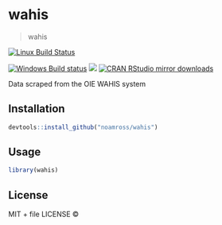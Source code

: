 
# wahis

> wahis

[![Linux Build Status](https://travis-ci.org/noamross/wahis.svg?branch=master)](https://travis-ci.org/noamross/wahis)

[![Windows Build status](https://ci.appveyor.com/api/projects/status/github/noamross/wahis?svg=true)](https://ci.appveyor.com/project/noamross/wahis)
[![](http://www.r-pkg.org/badges/version/wahis)](http://www.r-pkg.org/pkg/wahis)
[![CRAN RStudio mirror downloads](http://cranlogs.r-pkg.org/badges/wahis)](http://www.r-pkg.org/pkg/wahis)


Data scraped from the OIE WAHIS system

## Installation

```r
devtools::install_github("noamross/wahis")
```

## Usage

```r
library(wahis)
```

## License

MIT + file LICENSE © 
